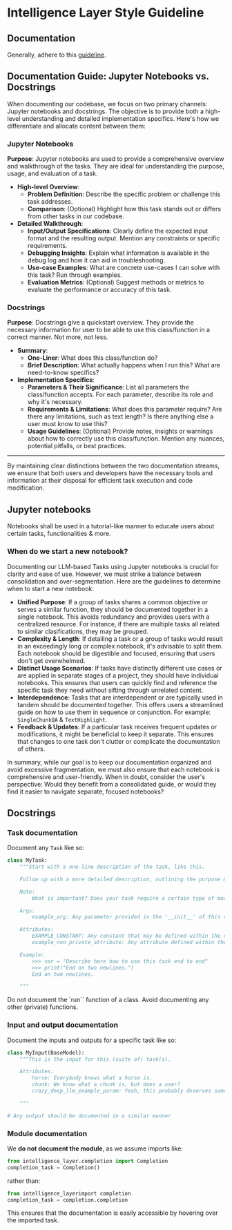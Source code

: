 # Intelligence Layer Style Guideline

## Documentation

Generally, adhere to this [guideline](https://www.sphinx-doc.org/en/master/usage/extensions/example_google.html).

## Documentation Guide: Jupyter Notebooks vs. Docstrings

When documenting our codebase, we focus on two primary channels: Jupyter notebooks and docstrings.
The objective is to provide both a high-level understanding and detailed implementation specifics.
Here's how we differentiate and allocate content between them:

### Jupyter Notebooks

**Purpose**: Jupyter notebooks are used to provide a comprehensive overview and walkthrough of the tasks. They are ideal for understanding the purpose, usage, and evaluation of a task.

- **High-level Overview**:
    - **Problem Definition**: Describe the specific problem or challenge this task addresses.
    - **Comparison**: (Optional) Highlight how this task stands out or differs from other tasks in our codebase.
- **Detailed Walkthrough**:
    - **Input/Output Specifications**: Clearly define the expected input format and the resulting output.
    Mention any constraints or specific requirements.
    - **Debugging Insights**: Explain what information is available in the debug log and how it can aid in troubleshooting.
    - **Use-case Examples**: What are concrete use-cases I can solve with this task?
    Run through examples.
    - **Evaluation Metrics**: (Optional) Suggest methods or metrics to evaluate the performance or accuracy of this task.

### Docstrings

**Purpose**: Docstrings give a quickstart overview. They provide the necessary information for user to be able to use this class/function in a correct manner. Not more, not less.

- **Summary**:
    - **One-Liner**: What does this class/function do?
    - **Brief Description**: What actually happens when I run this? What are need-to-know specifics?
- **Implementation Specifics**:
    - **Parameters & Their Significance**: List all parameters the class/function accepts.
    For each parameter, describe its role and why it's necessary.
    - **Requirements & Limitations**: What does this parameter require?
    Are there any limitations, such as text length?
    Is there anything else a user must know to use this?
    - **Usage Guidelines**: (Optional) Provide notes, insights or warnings about how to correctly use this class/function.
    Mention any nuances, potential pitfalls, or best practices.

---

By maintaining clear distinctions between the two documentation streams, we ensure that both users and developers have the necessary tools and information at their disposal for efficient task execution and code modification.

## Jupyter notebooks

Notebooks shall be used in a tutorial-like manner to educate users about certain tasks, functionalities & more.

### When do we start a new notebook?

Documenting our LLM-based Tasks using Jupyter notebooks is crucial for clarity and ease of use.
However, we must strike a balance between consolidation and over-segmentation.
Here are the guidelines to determine when to start a new notebook:

- **Unified Purpose**: If a group of tasks shares a common objective or serves a similar function, they should be documented together in a single notebook.
This avoids redundancy and provides users with a centralized resource.
For instance, if there are multiple tasks all related to similar clasifications, they may be grouped.
- **Complexity & Length**: If detailing a task or a group of tasks would result in an exceedingly long or complex notebook, it's advisable to split them.
Each notebook should be digestible and focused, ensuring that users don't get overwhelmed.
- **Distinct Usage Scenarios**: If tasks have distinctly different use cases or are applied in separate stages of a project, they should have individual notebooks.
This ensures that users can quickly find and reference the specific task they need without sifting through unrelated content.
- **Interdependence**: Tasks that are interdependent or are typically used in tandem should be documented together.
This offers users a streamlined guide on how to use them in sequence or conjunction.
For example: `SingleChunkQA` & `TextHighlight`.
- **Feedback & Updates**: If a particular task receives frequent updates or modifications, it might be beneficial to keep it separate.
This ensures that changes to one task don't clutter or complicate the documentation of others.

In summary, while our goal is to keep our documentation organized and avoid excessive fragmentation, we must also ensure that each notebook is comprehensive and user-friendly.
When in doubt, consider the user's perspective: Would they benefit from a consolidated guide, or would they find it easier to navigate separate, focused notebooks?

## Docstrings

### Task documentation

Document any `Task` like so:

```python
class MyTask:
    """Start with a one-line description of the task, like this.

    Follow up with a more detailed description, outlining the purpose & general functioning of the task.

    Note:
        What is important? Does your task require a certain type of model? Any usage recommendations?

    Args:
        example_arg: Any parameter provided in the '__init__' of this task.

    Attributes:
        EXAMPLE_CONSTANT: Any constant that may be defined within the class.
        example_non_private_attribute: Any attribute defined within the '__init__' that is not private.

    Example:
        >>> var = "Describe here how to use this task end to end"
        >>> print("End on two newlines.")
        End on two newlines.

    """
```

Do not document the `run`` function of a class. Avoid documenting any other (private) functions.

### Input and output documentation

Document the inputs and outputs for a specific task like so:

```python
class MyInput(BaseModel):
    """This is the input for this (suite of) task(s).

    Attributes:
        horse: Everybody knows what a horse is.
        chunk: We know what a chunk is, but does a user?
        crazy_deep_llm_example_param: Yeah, this probably deserves some explanation.

    """

# Any output should be documented in a similar manner
```

### Module documentation

We **do not document the module**, as we assume imports like:

```python
from intelligence_layer.completion import Completion
completion_task = Completion()
```

rather than:

```python
from intelligence_layerimport completion
completion_task = completion.completion
```

This ensures that the documentation is easily accessible by hovering over the imported task.

